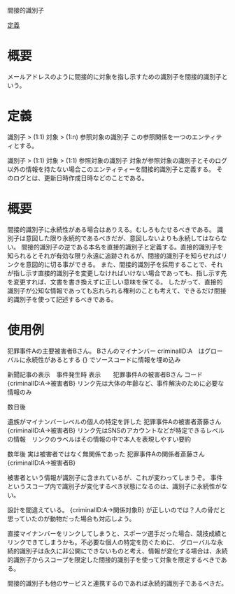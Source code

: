 間接的識別子

[定義](https://www.w3.org/TR/webarch/#indirect-identification)

# 概要

メールアドレスのように間接的に対象を指し示すための識別子を間接的識別子という。

# 定義

識別子 > (1:1) 対象 > (1:n) 参照対象の識別子
この参照関係を一つのエンティティとする。

識別子 > (1:1) 対象 > (1:1) 参照対象の識別子
対象が参照対象の識別子とそのログ以外の情報を持たない場合このエンティティーを間接的識別子と定義する。
そのログとは、更新日時作成日時などのことである。


# 概要
間接的識別子に永続性がある場合はありえる。むしろもたせるべきである。
識別子は意図した限り永続的であるべきだが、意図しないよりも永続してはならない。
間接的識別子の逆である本名を直接的識別子と定義する。直接的識別子を知られるとそれが有効な限り永遠に追跡されるが、間接的識別子を知らせればリンクを意図的に切る事ができる。
また、間接的識別子を採用することで、それが指し示す直接的識別子を変更しなければいけない場合であっても、指し示す先を変更すれば、文書を書き換えずに正しい意味を保てる。
したがって、直接的識別子が公知な情報であっても忘れられる権利のことも考えて、できるだけ間接的識別子を使って記述するべきである。

# 使用例

犯罪事件Aの主要被害者Bさん。
Bさんのマイナンバー
criminalID:A　はグローバルに永続性があるとする
{} でソースコードに情報を埋め込み

新聞記事の表示　事件発生時
表示　　犯罪事件Aの被害者Bさん
コード　{criminalID:A->被害者B}
リンク先は大体の年齢など、事件解決のために必要な情報のみ

数日後

遺族がマイナンバーレベルの個人の特定を許した
犯罪事件Aの被害者斎藤さん
{criminalID:A->被害者B}
リンク先はSNSのアカウントなどが特定できるレベルの情報　リンクのラベルはその情報の中で本人を表現しやすい要約

数年後
実は被害者ではなく無関係であった
犯罪事件Aの関係者斎藤さん
{criminalID:A->被害者B}


被害者という情報が識別子に含まれているが、これが変わってしまうぞ。
事件というスコープ内で識別子が変化するべき状態になるのは、識別子に永続性がない。

設計を間違えている。
{criminalID:A->関係対象B}
が正しいのでは？人の骨だと思っていたのが動物だった場合も対応しよう。

直接マイナンバーをリンクしてしまうと、スポーツ選手だった場合、競技成績とリンクできてしまうかも。不必要な個人の特定を防ぐために、
グローバルな永続的識別子は永久に非公開にできないものと考え、情報が変化する場合は、永続的識別子からスコープを限定した間接的識別子を使って対象を限定するべきである。

間接的識別子も他のサービスと連携するのであれば永続的識別子であるべきだ。

